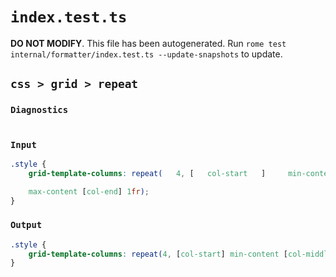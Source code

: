 # `index.test.ts`

**DO NOT MODIFY**. This file has been autogenerated. Run `rome test internal/formatter/index.test.ts --update-snapshots` to update.

## `css > grid > repeat`

### `Diagnostics`

```

```

### `Input`

```css
.style {
	grid-template-columns: repeat(   4, [   col-start   ]     min-content [col-middle]

	max-content [col-end] 1fr);
}

```

### `Output`

```css
.style {
	grid-template-columns: repeat(4, [col-start] min-content [col-middle] max-content [col-end] 1fr);
}

```
